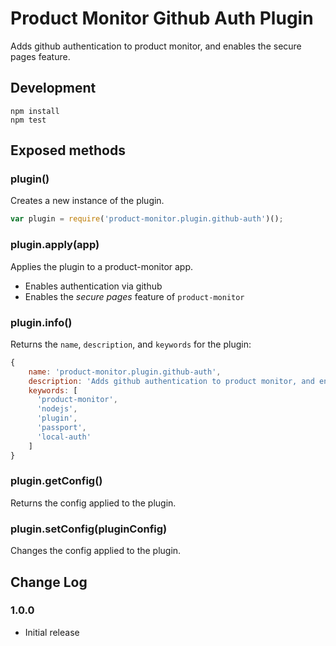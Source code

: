 # Product Monitor Github Auth Plugin
Adds github authentication to product monitor, and enables the secure pages feature.

## Development

```
npm install
npm test
```

## Exposed methods
### plugin()
Creates a new instance of the plugin.

```js
var plugin = require('product-monitor.plugin.github-auth')();
```

### plugin.apply(app)
Applies the plugin to a product-monitor app.
- Enables authentication via github
- Enables the _secure pages_ feature of `product-monitor`

### plugin.info()
Returns the `name`, `description`, and `keywords` for the plugin:

```js
{
    name: 'product-monitor.plugin.github-auth',
    description: 'Adds github authentication to product monitor, and enables the secure pages feature',
    keywords: [
      'product-monitor',
      'nodejs',
      'plugin',
      'passport',
      'local-auth'
    ]
}
```

### plugin.getConfig()
Returns the config applied to the plugin.

### plugin.setConfig(pluginConfig)
Changes the config applied to the plugin.

## Change Log
### 1.0.0
- Initial release
